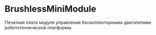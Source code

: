 # BrushlessMiniModule
Печатная плата модуля управления бесколлекторными двигателями робототехнической платформы
